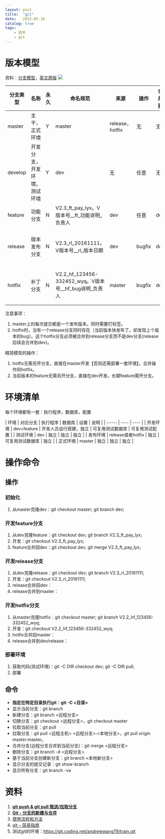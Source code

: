 ```yaml
---
layout: post
title:  "git"
date:   2015-05-18
catalog: true
tags:
    - 技术
    - git
---
```


# 版本模型
资料：[分支模型](http://blog.csdn.net/qq_34651940/article/details/51891767)，[英文原版](http://nvie.com/posts/a-successful-git-branching-model/)
![](http://img.blog.csdn.net/20160716144249144?watermark/2/text/aHR0cDovL2Jsb2cuY3Nkbi5uZXQv/font/5a6L5L2T/fontsize/400/fill/I0JBQkFCMA==/dissolve/70/gravity/Center)

|分支类型 | 名称 | 永久 | 命名规范 | 来源 | 操作 | 合并到 | 角色 |
| -------- | ----- | ----- | ----- | ---- |----- | ----- | ---- |
| master | 主干，正式环境 | Y | master | release，hotfix | 无 | 无 | 发布人员 |
| develop  | 开发分支，开发环境，测试环境 | Y |  dev | 无 | 任意 | 无 | 开发人员 |
| feature | 功能分支 | N |  V2.3_ft_pay_lyx。V版本号__ft_功能说明_负责人 | dev | 任意 | dev | 开发人员 |
| release | 版本发布分支 | N | V2.3_rl_20161111。V版本号__rl_版本日期 | dev | bugfix | dev | 发布人员，开发人员 |
| hotfix | 补丁分支 | N | V2.2_hf_123456-332452_wyq。V版本号__hf_bug说明_负责人 | master | bugfix | dev | 发布人员，开发人员 |

注意事项：
1. master上的每次提交都是一个发布版本。同时需要打标签。
1. hotfix时，当有一个release分支同时存在（当前版本快发布了，却发现上个版本的bug）。这个hotfix分支必须被合并到release分支而不是dev分支(release后续会合并到dev)。


精简模型的操作：
1. hotfix无需另开分支，直接在master开发【否则还需部署一套环境】。合并操作同hotfix。
1. 当前版本的feature无需另开分支，直接在dev开发。长期feature需开分支。

# 环境清单
每个环境都有一套：执行程序，数据库，配置

| 环境 | 对应分支 | 执行程序 | 数据库 | 设置 | 说明 |
| :----: | ---- | ---- |
| 开发环境 | dev+feature | 开发人员自行搭建，独立 | 可复用测试数据库 | 可复用测试配置 |
| 测试环境 | dev | 独立 | 独立 | 独立 |
| 发布环境 | release或者hotfix | 独立 | 可复用测试数据库 | 独立 |
| 正式环境 | master | 独立 | 独立 | 独立 |

# 操作命令
## 操作
### 初始化
1. 从master克隆dev：git checkout master; git branch dev;

### 开发feature分支
1. 从dev克隆feature：git checkout dev; git branch V2.3_ft_pay_lyx;
1. 开发：git checkout V2.3_ft_pay_lyx;
1. feature合并回dev：git checkout dev; git merge V2.3_ft_pay_lyx;

### 开发release分支
1. 从dev克隆release：git checkout dev; git branch V2.3_rl_20161111;
1. 开发：git checkout V2.3_rl_20161111;
1. release合并回dev：
1. release合并到master：

### 开发hotfix分支
1. 从master克隆hotfix：git checkout master; git branch V2.2_hf_123456-332452_wyq;
1. 开发：git checkout V2.2_hf_123456-332452_wyq;
1. hotfix合并回master：
1. release合并到dev/release：

### 部署环境
1. 获取代码(测试环境)：git -C DIR checkout dev; git -C DIR pull;
1. 部署

## 命令
- **指定在特定目录执行git：git -C <目录>**
- 显示当前分支：git branch
- 新建分支：git branch <远程分支>
- 切换分支：git checkout <远程分支>，git checkout master
- 拉取当前分支：git pull
- 拉取分支：git pull <远程主机> <远程分支>:<本地分支>，git pull origin master:master。
- 合并分支(远程分支合并到当前分支)：git merge <远程分支>
- 删除分支：git branch -d <远程分支>
- 基于当前分支创建新分支：git branch <本地新分支>
- 显示分支的提交记录：git show-branch
- 显示所有分支：git branch -va

# 资料
1. **[git push & git pull 推送/拉取分支](http://blog.csdn.net/litianze99/article/details/52452521)**
1. **[Git - 分支的新建与合并](https://git-scm.com/book/zh/v2/Git-%E5%88%86%E6%94%AF-%E5%88%86%E6%94%AF%E7%9A%84%E6%96%B0%E5%BB%BA%E4%B8%8E%E5%90%88%E5%B9%B6)**
1. [使用流程和方法](https://www.zybuluo.com/lyxiang/note/605932)
1. [git – 简易指南](http://www.bootcss.com/p/git-guide/)
1. 测试git的环境：https://git.coding.net/andrewwang79/train.git
